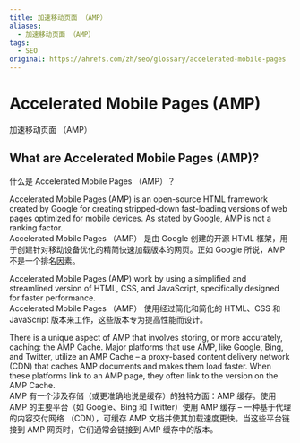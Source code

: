 ```yaml
---
title: 加速移动页面 （AMP）
aliases:
  - 加速移动页面 （AMP）
tags:
  - SEO
original: https://ahrefs.com/zh/seo/glossary/accelerated-mobile-pages
---
```

# Accelerated Mobile Pages (AMP)  
加速移动页面 （AMP）

## What are Accelerated Mobile Pages (AMP)?  
什么是 Accelerated Mobile Pages （AMP）？

Accelerated Mobile Pages (AMP) is an open-source HTML framework created by Google for creating stripped-down fast-loading versions of web pages optimized for mobile devices. As stated by Google, AMP is not a ranking factor.  
Accelerated Mobile Pages （AMP） 是由 Google 创建的开源 HTML 框架，用于创建针对移动设备优化的精简快速加载版本的网页。正如 Google 所说，AMP 不是一个排名因素。

Accelerated Mobile Pages (AMP) work by using a simplified and streamlined version of HTML, CSS, and JavaScript, specifically designed for faster performance.  
Accelerated Mobile Pages （AMP） 使用经过简化和简化的 HTML、CSS 和 JavaScript 版本来工作，这些版本专为提高性能而设计。

There is a unique aspect of AMP that involves storing, or more accurately, caching: the AMP Cache. Major platforms that use AMP, like Google, Bing, and Twitter, utilize an AMP Cache – a proxy-based content delivery network (CDN) that caches AMP documents and makes them load faster. When these platforms link to an AMP page, they often link to the version on the AMP Cache.  
AMP 有一个涉及存储（或更准确地说是缓存）的独特方面：AMP 缓存。使用 AMP 的主要平台（如 Google、Bing 和 Twitter）使用 AMP 缓存 – 一种基于代理的内容交付网络 （CDN），可缓存 AMP 文档并使其加载速度更快。当这些平台链接到 AMP 网页时，它们通常会链接到 AMP 缓存中的版本。